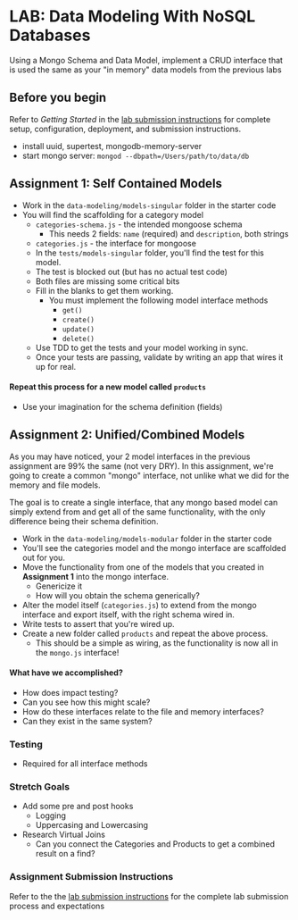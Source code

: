# LAB: Data Modeling With NoSQL Databases

Using a Mongo Schema and Data Model, implement a CRUD interface that is used the same as your "in memory" data models from the previous labs

## Before you begin
Refer to *Getting Started*  in the [lab submission instructions](../../../reference/submission-instructions/labs/README.md) for complete setup, configuration, deployment, and submission instructions.

* install uuid, supertest, mongodb-memory-server
* start mongo server: `mongod --dbpath=/Users/path/to/data/db`

## Assignment 1: Self Contained Models

* Work in the `data-modeling/models-singular` folder in the starter code
* You will find the scaffolding for a category model
  * `categories-schema.js` - the intended mongoose schema
    * This needs 2 fields: `name` (required) and `description`, both strings
  * `categories.js` - the interface for mongoose
  * In the `tests/models-singular` folder, you'll find the test for this model.
  * The test is blocked out (but has no actual test code)
  * Both files are missing some critical bits
  * Fill in the blanks to get them working.
    * You must implement the following model interface methods
      * `get()`
      * `create()`
      * `update()`
      * `delete()`
  * Use TDD to get the tests and your model working in sync.
  * Once your tests are passing, validate by writing an app that wires it up for real.

#### Repeat this process for a new model called `products`
* Use your imagination for the schema definition (fields)


## Assignment 2: Unified/Combined Models
As you may have noticed, your 2 model interfaces in the previous assignment are 99% the same (not very DRY).  In this assignment, we're going to create a common "mongo" interface, not unlike what we did for the memory and file models.

The goal is to create a single interface, that any mongo based model can simply extend from and get all of the same functionality, with the only difference being their schema definition.

* Work in the `data-modeling/models-modular` folder in the starter code
* You'll see the categories model and the mongo interface are scaffolded out for you.
* Move the functionality from one of the models that you created in **Assignment 1** into the mongo interface.
  * Genericize it
  * How will you obtain the schema generically?
* Alter the model itself (`categories.js`) to extend from the mongo interface and export itself, with the right schema wired in.
* Write tests to assert that you're wired up.
* Create a new folder called `products` and repeat the above process.
  * This should be a simple as wiring, as the functionality is now all in the `mongo.js` interface!

#### What have we accomplished?
* How does impact testing?
* Can you see how this might scale?
* How do these interfaces relate to the file and memory interfaces?
* Can they exist in the same system?


### Testing
* Required for all interface methods


### Stretch Goals
* Add some pre and post hooks
  * Logging
  * Uppercasing and Lowercasing
* Research Virtual Joins
  * Can you connect the Categories and Products to get a combined result on a find?

### Assignment Submission Instructions
Refer to the the [lab submission instructions](../../../reference/submission-instructions/labs/README.md) for the complete lab submission process and expectations